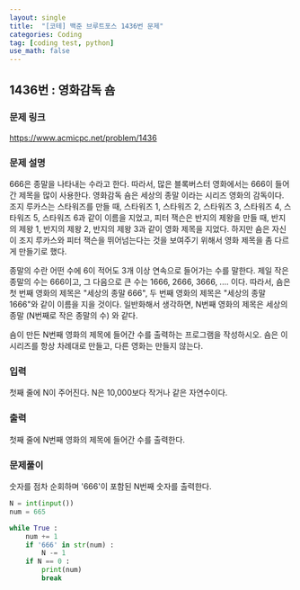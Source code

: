 ```yaml
---
layout: single
title:  "[코테] 백준 브루트포스 1436번 문제"
categories: Coding
tag: [coding test, python]
use_math: false
---
```


## 1436번 : 영화감독 숌
### 문제 링크
<https://www.acmicpc.net/problem/1436>

### 문제 설명
666은 종말을 나타내는 수라고 한다. 따라서, 많은 블록버스터 영화에서는 666이 들어간 제목을 많이 사용한다. 영화감독 숌은 세상의 종말 이라는 시리즈 영화의 감독이다. 조지 루카스는 스타워즈를 만들 때, 스타워즈 1, 스타워즈 2, 스타워즈 3, 스타워즈 4, 스타워즈 5, 스타워즈 6과 같이 이름을 지었고, 피터 잭슨은 반지의 제왕을 만들 때, 반지의 제왕 1, 반지의 제왕 2, 반지의 제왕 3과 같이 영화 제목을 지었다. 하지만 숌은 자신이 조지 루카스와 피터 잭슨을 뛰어넘는다는 것을 보여주기 위해서 영화 제목을 좀 다르게 만들기로 했다.

종말의 수란 어떤 수에 6이 적어도 3개 이상 연속으로 들어가는 수를 말한다. 제일 작은 종말의 수는 666이고, 그 다음으로 큰 수는 1666, 2666, 3666, .... 이다. 따라서, 숌은 첫 번째 영화의 제목은 "세상의 종말 666", 두 번째 영화의 제목은 "세상의 종말 1666"와 같이 이름을 지을 것이다. 일반화해서 생각하면, N번째 영화의 제목은 세상의 종말 (N번째로 작은 종말의 수) 와 같다.

숌이 만든 N번째 영화의 제목에 들어간 수를 출력하는 프로그램을 작성하시오. 숌은 이 시리즈를 항상 차례대로 만들고, 다른 영화는 만들지 않는다.

### 입력
첫째 줄에 N이 주어진다. N은 10,000보다 작거나 같은 자연수이다.

### 출력
첫째 줄에 N번째 영화의 제목에 들어간 수를 출력한다.

### 문제풀이
숫자를 점차 순회하며 '666'이 포함된 N번째 숫자를 출력한다. 


```python
N = int(input())
num = 665

while True : 
    num += 1
    if '666' in str(num) : 
        N -= 1
    if N == 0 :
        print(num)
        break
```
